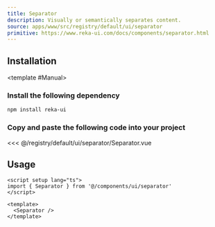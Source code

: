 ```yaml
---
title: Separator
description: Visually or semantically separates content.
source: apps/www/src/registry/default/ui/separator
primitive: https://www.reka-ui.com/docs/components/separator.html
---
```


<ComponentPreview name="SeparatorDemo" />

## Installation

<TabPreview name="CLI">
<template #CLI>

```bash
npx shadcn-vue@latest add separator
```
</template>

<template #Manual>

<Steps>

### Install the following dependency

```bash
npm install reka-ui
```

### Copy and paste the following code into your project

<<< @/registry/default/ui/separator/Separator.vue

</Steps>

</template>
</TabPreview>

## Usage

```vue
<script setup lang="ts">
import { Separator } from '@/components/ui/separator'
</script>

<template>
  <Separator />
</template>
```
